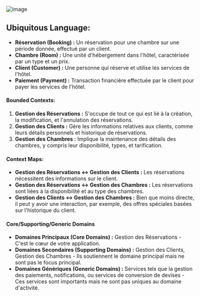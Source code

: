 
![image](https://github.com/AmineC95/XYZHotel/assets/87375880/0863e963-d841-4c94-9d0f-486289624529)


## Ubiquitous Language:

- **Réservation (Booking) :** 
    Un réservation pour une chambre sur une période donnée, effectué par un client.
- **Chambre (Room) :** 
    Une unité d'hébergement dans l'hôtel, caractérisée par un type et un prix.
- **Client (Customer) :** 
    Une personne qui réserve et utilise les services de l'hôtel.
- **Paiement (Payment) :** 
    Transaction financière effectuée par le client pour payer les services de l'hôtel.

#### Bounded Contexts:

1. **Gestion des Réservations :** 
    S'occupe de tout ce qui est lié à la création, la modification, et l'annulation des réservations.
2. **Gestion des Clients :** 
    Gère les informations relatives aux clients, comme leurs détails personnels et historique de réservations.
3. **Gestion des Chambres :** 
    Implique la maintenance des détails des chambres, y compris leur disponibilité, types, et tarification.

#### Context Maps:

- **Gestion des Réservations <-> Gestion des Clients :** 
    Les réservations nécessitent des informations sur le client.
- **Gestion des Réservations <-> Gestion des Chambres :** 
    Les réservations sont liées à la disponibilité et au type des chambres.
- **Gestion des Clients <-> Gestion des Chambres :** 
    Bien que moins directe, il peut y avoir une interaction, par exemple, des offres spéciales basées sur l'historique du client.

#### Core/Supporting/Generic Domains

- **Domaines Principaux (Core Domains) :** 
    Gestion des Réservations - C'est le cœur de votre application.
- **Domaines Secondaires (Supporting Domains) :** 
    Gestion des Clients, Gestion des Chambres - Ils soutiennent le domaine principal mais ne sont pas le focus principal.
- **Domaines Génériques (Generic Domains) :** 
    Services tels que la gestion des paiements, notifications, ou services de conversion de devises - Ces services sont importants mais ne sont pas uniques au domaine d'activité.
